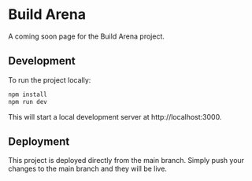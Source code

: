 # Build Arena

A coming soon page for the Build Arena project.

## Development

To run the project locally:

```bash
npm install
npm run dev
```

This will start a local development server at http://localhost:3000.

## Deployment

This project is deployed directly from the main branch. Simply push your changes to the main branch and they will be live. 
